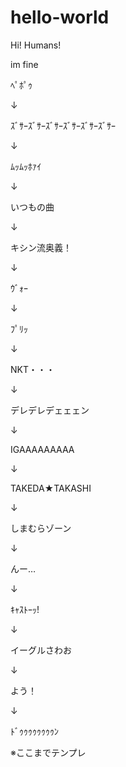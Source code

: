 # hello-world

Hi! Humans!

im fine

ﾍﾟﾎﾟｩ

↓

ｽﾞｻｰｽﾞｻｰｽﾞｻｰｽﾞｻｰｽﾞｻｰｽﾞｻｰ

↓

ﾑｯﾑｯﾎｧｲ

↓

いつもの曲

↓

キシン流奥義！

↓

ｳﾞｫｰ

↓

ﾌﾟﾘｯ

↓

NKT・・・

↓

デレデレデェェェン

↓

IGAAAAAAAAA

↓

TAKEDA★TAKASHI

↓

しまむらゾーン

↓

んー…

↓

ｷｬｽﾄｰｯ!

↓

イーグルさわお

↓

よう！

↓

ﾄﾞｩｩｩｩｩｩｩｩﾝ

※ここまでテンプレ
